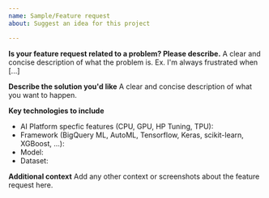 ```yaml
---
name: Sample/Feature request
about: Suggest an idea for this project

---
```


**Is your feature request related to a problem? Please describe.**
A clear and concise description of what the problem is. Ex. I'm always frustrated when [...]

**Describe the solution you'd like**
A clear and concise description of what you want to happen.

**Key technologies to include**
* AI Platform specfic features (CPU, GPU, HP Tuning, TPU):
* Framework (BigQuery ML, AutoML, Tensorflow, Keras, scikit-learn, XGBoost, ...):
* Model:
* Dataset:

**Additional context**
Add any other context or screenshots about the feature request here.
